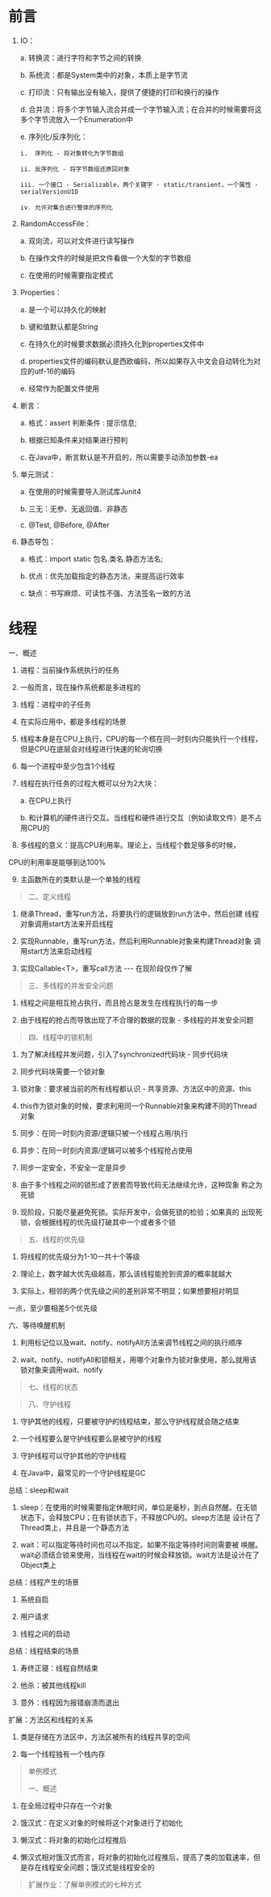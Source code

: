 # 前言

1.  IO：

    a.  转换流：进行字符和字节之间的转换

    b.  系统流：都是System类中的对象，本质上是字节流

    c.  打印流：只有输出没有输入，提供了便捷的打印和换行的操作

    d.  合并流：将多个字节输入流合并成一个字节输入流；在合并的时候需要将这多个字节流放入一个Enumeration中

    e.  序列化/反序列化：

        i.  序列化 - 将对象转化为字节数组

        ii. 反序列化 - 将字节数组还原回对象

        iii. 一个接口 - Serializable，两个关键字 - static/transient，一个属性 - serialVersionUID

        iv. 允许对集合进行整体的序列化

2.  RandomAccessFile：

    a.  双向流，可以对文件进行读写操作

    b.  在操作文件的时候是把文件看做一个大型的字节数组

    c.  在使用的时候需要指定模式

3.  Properties：

    a.  是一个可以持久化的映射

    b.  键和值默认都是String

    c.  在持久化的时候要求数据必须持久化到properties文件中

    d.  properties文件的编码默认是西欧编码，所以如果存入中文会自动转化为对应的utf-16的编码

    e.  经常作为配置文件使用

4.  断言：

    a.  格式：assert 判断条件 : 提示信息;

    b.  根据已知条件来对结果进行预判

    c.  在Java中，断言默认是不开启的，所以需要手动添加参数-ea

5.  单元测试：

    a.  在使用的时候需要导入测试库Junit4

    b.  三无：无参、无返回值、非静态

    c.  \@Test, \@Before, \@After

6.  静态导包：

    a.  格式：import static 包名.类名.静态方法名;

    b.  优点：优先加载指定的静态方法，来提高运行效率

    c.  缺点：书写麻烦、可读性不强、方法签名一致的方法

# 线程

一、概述

1.  进程：当前操作系统执行的任务

2.  一般而言，现在操作系统都是多进程的

3.  线程：进程中的子任务

4.  在实际应用中，都是多线程的场景

5.  线程本身是在CPU上执行，CPU的每一个核在同一时刻内只能执行一个线程，但是CPU在底层会对线程进行快速的轮询切换

6.  每一个进程中至少包含1个线程

7.  线程在执行任务的过程大概可以分为2大块：

    a.  在CPU上执行

    b.  和计算机的硬件进行交互。当线程和硬件进行交互（例如读取文件）是不占用CPU的

8.  多线程的意义：提高CPU利用率。理论上，当线程个数足够多的时候，

CPU的利用率是能够到达100%

9.  主函数所在的类默认是一个单独的线程

> 二、定义线程

1.  继承Thread，重写run方法，将要执行的逻辑放到run方法中，然后创建
    线程对象调用start方法来开启线程

2.  实现Runnable，重写run方法，然后利用Runnable对象来构建Thread对象
    调用start方法来启动线程

3.  实现Callable\<T\>，重写call方法 \-\-- 在现阶段仅作了解

> 三、多线程的并发安全问题

1.  线程之间是相互抢占执行，而且抢占是发生在线程执行的每一步

2.  由于线程的抢占而导致出现了不合理的数据的现象 - 多线程的并发安全问题

> 四、线程中的锁机制

1.  为了解决线程并发问题，引入了synchronized代码块 - 同步代码块

2.  同步代码块需要一个锁对象

3.  锁对象：要求被当前的所有线程都认识 - 共享资源、方法区中的资源、this

4.  this作为锁对象的时候，要求利用同一个Runnable对象来构建不同的Thread对象

5.  同步：在同一时刻内资源/逻辑只被一个线程占用/执行

6.  异步：在同一时刻内资源/逻辑可以被多个线程抢占使用

7.  同步一定安全，不安全一定是异步

8.  由于多个线程之间的锁形成了嵌套而导致代码无法继续允许，这种现象
    称之为死锁

9.  现阶段，只能尽量避免死锁。实际开发中，会做死锁的检验；如果真的
    出现死锁，会根据线程的优先级打破其中一个或者多个锁

> 五、线程的优先级

1.  将线程的优先级分为1-10一共十个等级

2.  理论上，数字越大优先级越高，那么该线程能抢到资源的概率就越大

3.  实际上，相邻的两个优先级之间的差别非常不明显；如果想要相对明显

一点，至少要相差5个优先级

六、等待唤醒机制

1.  利用标记位以及wait、notify、notifyAll方法来调节线程之间的执行顺序

2.  wait、notify、notifyAll和锁相关，用哪个对象作为锁对象使用，那么就用该锁对象来调用wait、notify

> 七、线程的状态



> 八、守护线程

1.  守护其他的线程，只要被守护的线程结束，那么守护线程就会随之结束

2.  一个线程要么是守护线程要么是被守护的线程

3.  守护线程可以守护其他的守护线程

4.  在Java中，最常见的一个守护线程是GC

总结：sleep和wait

1.  sleep：在使用的时候需要指定休眠时间，单位是毫秒，到点自然醒。在无锁状态下，会释放CPU；在有锁状态下，不释放CPU的。sleep方法是
    设计在了Thread类上，并且是一个静态方法

2.  wait：可以指定等待时间也可以不指定。如果不指定等待时间则需要被
    唤醒。wait必须结合锁来使用，当线程在wait的时候会释放锁。wait方法是设计在了Object类上

总结：线程产生的场景

1.  系统自启

2.  用户请求

3.  线程之间的启动

总结：线程结束的场景

1.  寿终正寝：线程自然结束

2.  他杀：被其他线程kill

3.  意外：线程因为报错崩溃而退出

扩展：方法区和线程的关系

1.  类是存储在方法区中，方法区被所有的线程共享的空间

2.  每一个线程独有一个栈内存

> 单例模式
>
> 一、概述

1.  在全局过程中只存在一个对象

2.  饿汉式：在定义对象的时候将这个对象进行了初始化

3.  懒汉式：将对象的初始化过程推后

4.  懒汉式相对饿汉式而言，将对象的初始化过程推后，提高了类的加载速率，但是存在线程安全问题；饿汉式是线程安全的

> 扩展作业：了解单例模式的七种方式
